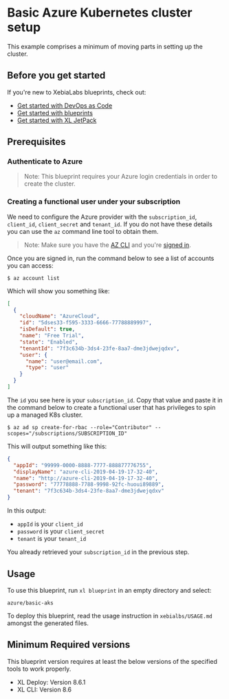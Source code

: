 # Basic Azure Kubernetes cluster setup

This example comprises a minimum of moving parts in setting up the cluster.

## Before you get started

If you're new to XebiaLabs blueprints, check out:

* [Get started with DevOps as Code](https://docs.xebialabs.com/xl-platform/concept/get-started-with-devops-as-code.html)
* [Get started with blueprints](https://docs.xebialabs.com/xl-platform/concept/get-started-with-blueprints.html)
* [Get started with XL JetPack](https://docs.xebialabs.com/xl-platform/concept/get-started-with-xl-jetpack.html)

## Prerequisites

### Authenticate to Azure

> Note: This blueprint requires your Azure login credentials in order to create the cluster.

### Creating a functional user under your subscription

We need to configure the Azure provider with the `subscription_id`, `client_id`, `client_secret` and `tenant_id`. If you do not have these details you can use the `az` command line tool to obtain them.

> Note: Make sure you have the [AZ CLI](https://docs.microsoft.com/en-us/cli/azure/) and you're [signed in](https://docs.microsoft.com/en-us/cli/azure/authenticate-azure-cli?view=azure-cli-latest).

Once you are signed in, run the command below to see a list of accounts you can access:

```plain
$ az account list
```

Which will show you something like:
```json
[
  {
    "cloudName": "AzureCloud",
    "id": "5dses33-f595-3333-6666-77788889997",
    "isDefault": true,
    "name": "Free Trial",
    "state": "Enabled",
    "tenantId": "7f3c634b-3ds4-23fe-8aa7-dme3jdwejqdxv",
    "user": {
      "name": "user@email.com",
      "type": "user"
    }
  }
]
```

The `id` you see here is your `subscription_id`. Copy that value and paste it in the command below to create a functional user that has privileges to spin up a managed K8s cluster.

```plain
$ az ad sp create-for-rbac --role="Contributor" --scopes="/subscriptions/SUBSCRIPTION_ID"
```

This will output something like this:

```json
{
  "appId": "99999-0000-8888-7777-888877776755",
  "displayName": "azure-cli-2019-04-19-17-32-40",
  "name": "http://azure-cli-2019-04-19-17-32-40",
  "password": "77778888-7788-9998-92fc-huoui89889",
  "tenant": "7f3c634b-3ds4-23fe-8aa7-dme3jdwejqdxv"
}
```

In this output:
* `appId` is your `client_id`
* `password` is your `client_secret`
* `tenant` is your `tenant_id`

You already retrieved your `subscription_id` in the previous step.

## Usage

To use this blueprint, run `xl blueprint` in an empty directory and select:

```plain
azure/basic-aks
```

To deploy this blueprint, read the usage instruction in `xebialbs/USAGE.md` amongst the generated files.

## Minimum Required versions

This blueprint version requires at least the below versions of the specified tools to work properly.

- XL Deploy: Version 8.6.1
- XL CLI: Version 8.6
